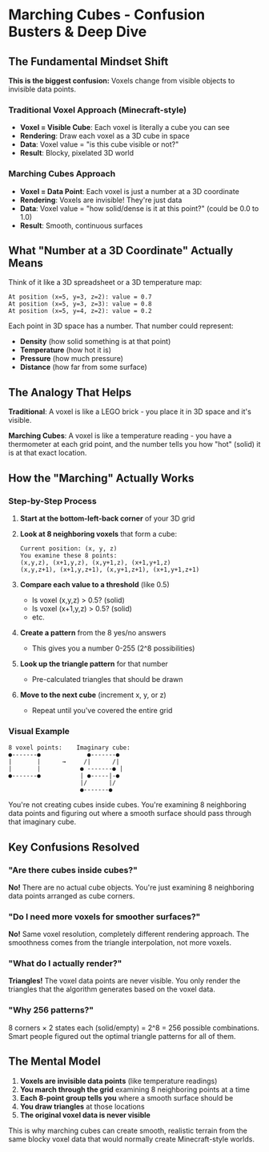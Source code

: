 # Marching Cubes - Confusion Busters & Deep Dive

## The Fundamental Mindset Shift

**This is the biggest confusion:** Voxels change from visible objects to invisible data points.

### Traditional Voxel Approach (Minecraft-style)

- **Voxel = Visible Cube**: Each voxel is literally a cube you can see
- **Rendering**: Draw each voxel as a 3D cube in space
- **Data**: Voxel value = "is this cube visible or not?"
- **Result**: Blocky, pixelated 3D world

### Marching Cubes Approach

- **Voxel = Data Point**: Each voxel is just a number at a 3D coordinate
- **Rendering**: Voxels are invisible! They're just data
- **Data**: Voxel value = "how solid/dense is it at this point?" (could be 0.0 to 1.0)
- **Result**: Smooth, continuous surfaces

## What "Number at a 3D Coordinate" Actually Means

Think of it like a 3D spreadsheet or a 3D temperature map:

```
At position (x=5, y=3, z=2): value = 0.7
At position (x=5, y=3, z=3): value = 0.8
At position (x=5, y=4, z=2): value = 0.2
```

Each point in 3D space has a number. That number could represent:

- **Density** (how solid something is at that point)
- **Temperature** (how hot it is)
- **Pressure** (how much pressure)
- **Distance** (how far from some surface)

## The Analogy That Helps

**Traditional**: A voxel is like a LEGO brick - you place it in 3D space and it's visible.

**Marching Cubes**: A voxel is like a temperature reading - you have a thermometer at each grid point, and the number tells you how "hot" (solid) it is at that exact location.

## How the "Marching" Actually Works

### Step-by-Step Process

1. **Start at the bottom-left-back corner** of your 3D grid
2. **Look at 8 neighboring voxels** that form a cube:

   ```
   Current position: (x, y, z)
   You examine these 8 points:
   (x,y,z), (x+1,y,z), (x,y+1,z), (x+1,y+1,z)
   (x,y,z+1), (x+1,y,z+1), (x,y+1,z+1), (x+1,y+1,z+1)
   ```

3. **Compare each value to a threshold** (like 0.5)

   - Is voxel (x,y,z) > 0.5? (solid)
   - Is voxel (x+1,y,z) > 0.5? (solid)
   - etc.

4. **Create a pattern** from the 8 yes/no answers

   - This gives you a number 0-255 (2^8 possibilities)

5. **Look up the triangle pattern** for that number

   - Pre-calculated triangles that should be drawn

6. **Move to the next cube** (increment x, y, or z)
   - Repeat until you've covered the entire grid

### Visual Example

```
8 voxel points:    Imaginary cube:
●-------●             ●-------●
|       |      →     /|      /|
|       |           ● -------● |
●-------●           | ●-----|-●
                    |/      |/
                    ●-------●
```

You're not creating cubes inside cubes. You're examining 8 neighboring data points and figuring out where a smooth surface should pass through that imaginary cube.

## Key Confusions Resolved

### "Are there cubes inside cubes?"

**No!** There are no actual cube objects. You're just examining 8 neighboring data points arranged as cube corners.

### "Do I need more voxels for smoother surfaces?"

**No!** Same voxel resolution, completely different rendering approach. The smoothness comes from the triangle interpolation, not more voxels.

### "What do I actually render?"

**Triangles!** The voxel data points are never visible. You only render the triangles that the algorithm generates based on the voxel data.

### "Why 256 patterns?"

8 corners × 2 states each (solid/empty) = 2^8 = 256 possible combinations. Smart people figured out the optimal triangle patterns for all of them.

## The Mental Model

1. **Voxels are invisible data points** (like temperature readings)
2. **You march through the grid** examining 8 neighboring points at a time
3. **Each 8-point group tells you** where a smooth surface should be
4. **You draw triangles** at those locations
5. **The original voxel data is never visible**

This is why marching cubes can create smooth, realistic terrain from the same blocky voxel data that would normally create Minecraft-style worlds.
